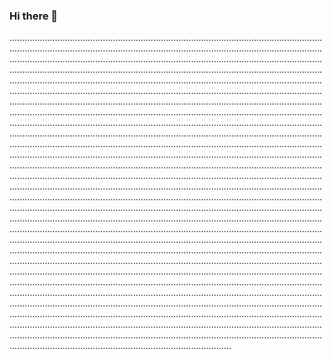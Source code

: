 ### Hi there 👋

....................................................................................................................................................................................................................................................................................................................................................................................................................................................................................................................................................................................................................................................................................................................................................................................................................................................................................................................................................................................................................................................................................................................................................................................................................................................................................................................................................................................................................................................................................................................................................................................................................................................................................................................................................................................................................................................................................................................................................................................................................................................................................................................................................................................................................................................................................................................................................................................................................................................................................................................................................................................................................................................................................................................................................................................................................................................................................................................................................................................................................................................................................................................................................................................................................................................................................................................................................................................................................................................................................................................................................................................................................................................................................................................................................................................................................................